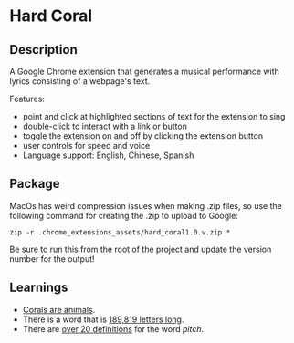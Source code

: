 # Hard Coral

## Description
A Google Chrome extension that generates a musical performance with lyrics consisting of a webpage's text.

Features:

- point and click at highlighted sections of text for the extension to sing
- double-click to interact with a link or button
- toggle the extension on and off by clicking the extension button
- user controls for speed and voice
- Language support: English, Chinese, Spanish

## Package
MacOs has weird compression issues when making .zip files, so use the following command for creating the .zip to upload to Google:

    zip -r .chrome_extensions_assets/hard_coral1.0.v.zip *

Be sure to run this from the root of the project and update the version number for the output!

## Learnings

- [Corals are animals](https://oceanservice.noaa.gov/facts/coral.html).
- There is a word that is [189,819 letters long](https://en.wikipedia.org/wiki/Longest_word_in_English).
- There are [over 20 definitions](https://www.merriam-webster.com/dictionary/pitch) for the word _pitch_.
